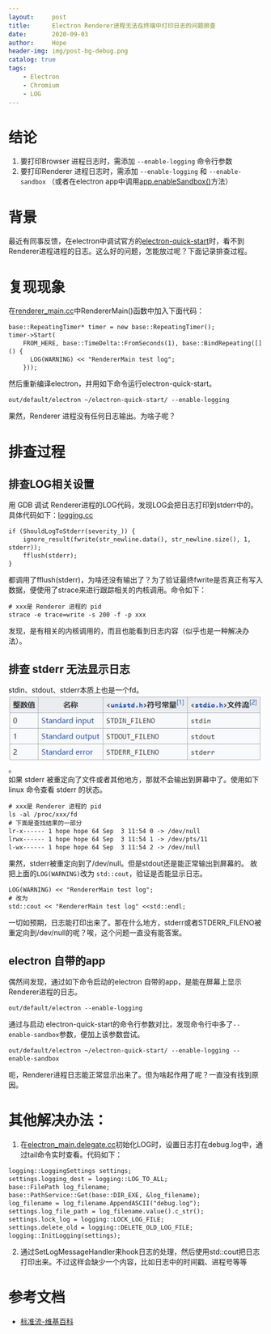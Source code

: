 ```yaml
---
layout:     post
title:      Electron Renderer进程无法在终端中打印日志的问题排查
date:       2020-09-03
author:     Hope
header-img: img/post-bg-debug.png
catalog: true
tags:
    - Electron
    - Chromium
    - LOG
---
```

# 结论
1. 要打印Browser 进程日志时，需添加 `--enable-logging` 命令行参数
2. 要打印Renderer 进程日志时，需添加 `--enable-logging` 和 `--enable-sandbox` （或者在electron app中调用[app.enableSandbox()](https://github.com/electron/electron/blob/master/docs/api/sandbox-option.md)方法）


# 背景
最近有同事反馈，在electron中调试官方的[electron-quick-start](https://www.electronjs.org/docs/tutorial/first-app#trying-this-example)时，看不到Renderer进程进程的日志。这么好的问题，怎能放过呢？下面记录排查过程。

# 复现现象
在[renderer_main.cc](https://source.chromium.org/chromium/chromium/src/+/master:content/renderer/renderer_main.cc)中RendererMain()函数中加入下面代码：
```
base::RepeatingTimer* timer = new base::RepeatingTimer();
timer->Start(
    FROM_HERE, base::TimeDelta::FromSeconds(1), base::BindRepeating([]() {
      LOG(WARNING) << "RendererMain test log";
    }));
```
然后重新编译electron，并用如下命令运行electron-quick-start。
```
out/default/electron ~/electron-quick-start/ --enable-logging
```
果然，Renderer 进程没有任何日志输出。为啥子呢？

# 排查过程
## 排查LOG相关设置
用 GDB 调试 Renderer进程的LOG代码，发现LOG会把日志打印到stderr中的。具体代码如下：[logging.cc](https://source.chromium.org/chromium/chromium/src/+/master:base/logging.cc;l=794?q=logging.cc&ss=chromium%2Fchromium%2Fsrc)
```
if (ShouldLogToStderr(severity_)) {
    ignore_result(fwrite(str_newline.data(), str_newline.size(), 1, stderr));
    fflush(stderr);
}
```
都调用了fflush(stderr)，为啥还没有输出了？为了验证最终fwrite是否真正有写入数据，便使用了strace来进行跟踪相关的内核调用。命令如下：
```
# xxx是 Renderer 进程的 pid
strace -e trace=write -s 200 -f -p xxx
``` 
发现，是有相关的内核调用的，而且也能看到日志内容（似乎也是一种解决办法）。

## 排查 stderr 无法显示日志
stdin、stdout、stderr本质上也是一个fd。<br>
![image](./img/2020-09-03-standard-stream.png)。<br>
如果 stderr 被重定向了文件或者其他地方，那就不会输出到屏幕中了。使用如下linux 命令查看 stderr 的状态。
```
# xxx是 Renderer 进程的 pid
ls -al /proc/xxx/fd
# 下面是查找结果的一部分
lr-x------ 1 hope hope 64 Sep  3 11:54 0 -> /dev/null
lrwx------ 1 hope hope 64 Sep  3 11:54 1 -> /dev/pts/11
l-wx------ 1 hope hope 64 Sep  3 11:54 2 -> /dev/null
```
果然，stderr被重定向到了/dev/null。但是stdout还是能正常输出到屏幕的。
故把上面的`LOG(WARNING)`改为 `std::cout`，验证是否能显示日志。
```
LOG(WARNING) << "RendererMain test log";
# 改为
std::cout << "RendererMain test log" <<std::endl;
```
一切如预期，日志能打印出来了。那在什么地方，stderr或者STDERR_FILENO被重定向到/dev/null的呢？唉，这个问题一直没有能答案。

## electron 自带的app
偶然间发现，通过如下命令启动的electron 自带的app，是能在屏幕上显示Renderer进程的日志。
```
out/default/electron --enable-logging
```
通过与启动 electron-quick-start的命令行参数对比，发现命令行中多了`--enable-sandbox`参数，便加上该参数尝试。
```
out/default/electron ~/electron-quick-start/ --enable-logging --enable-sandbox
```
呃，Renderer进程日志能正常显示出来了。但为啥起作用了呢？一直没有找到原因。

# 其他解决办法：
1. 在[electron_main.delegate.cc](https://github.com/electron/electron/blob/master/shell/app/electron_main_delegate.cc)初始化LOG时，设置日志打在debug.log中，通过tail命令实时查看。代码如下：
```
logging::LoggingSettings settings;
settings.logging_dest = logging::LOG_TO_ALL;
base::FilePath log_filename;
base::PathService::Get(base::DIR_EXE, &log_filename);
log_filename = log_filename.AppendASCII("debug.log");
settings.log_file_path = log_filename.value().c_str();
settings.lock_log = logging::LOCK_LOG_FILE;
settings.delete_old = logging::DELETE_OLD_LOG_FILE;
logging::InitLogging(settings);
```
2. 通过SetLogMessageHandler来hook日志的处理，然后使用std::cout把日志打印出来。不过这样会缺少一个内容，比如日志中的时间戳、进程号等等

# 参考文档
- [标准流-维基百科](https://zh.wikipedia.org/wiki/%E6%A8%99%E6%BA%96%E4%B8%B2%E6%B5%81#%E6%A8%99%E6%BA%96%E8%BC%B8%E5%85%A5_(stdin)ele)